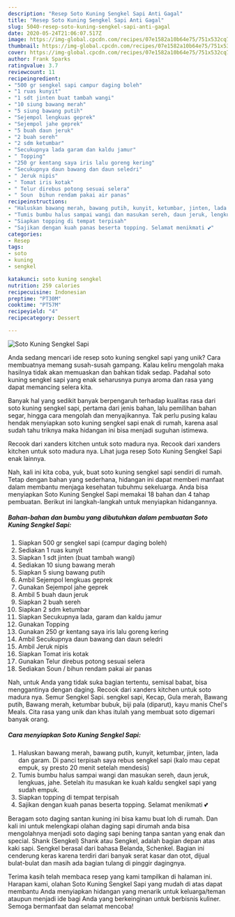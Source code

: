 ```yaml
---
description: "Resep Soto Kuning Sengkel Sapi Anti Gagal"
title: "Resep Soto Kuning Sengkel Sapi Anti Gagal"
slug: 5040-resep-soto-kuning-sengkel-sapi-anti-gagal
date: 2020-05-24T21:06:07.517Z
image: https://img-global.cpcdn.com/recipes/07e1582a10b64e75/751x532cq70/soto-kuning-sengkel-sapi-foto-resep-utama.jpg
thumbnail: https://img-global.cpcdn.com/recipes/07e1582a10b64e75/751x532cq70/soto-kuning-sengkel-sapi-foto-resep-utama.jpg
cover: https://img-global.cpcdn.com/recipes/07e1582a10b64e75/751x532cq70/soto-kuning-sengkel-sapi-foto-resep-utama.jpg
author: Frank Sparks
ratingvalue: 3.7
reviewcount: 11
recipeingredient:
- "500 gr sengkel sapi campur daging boleh"
- "1 ruas kunyit"
- "1 sdt jinten buat tambah wangi"
- "10 siung bawang merah"
- "5 siung bawang putih"
- "Sejempol lengkuas geprek"
- "Sejempol jahe geprek"
- "5 buah daun jeruk"
- "2 buah sereh"
- "2 sdm ketumbar"
- "Secukupnya lada garam dan kaldu jamur"
- " Topping"
- "250 gr kentang saya iris lalu goreng kering"
- "Secukupnya daun bawang dan daun seledri"
- " Jeruk nipis"
- " Tomat iris kotak"
- " Telur direbus potong sesuai selera"
- " Soun  bihun rendam pakai air panas"
recipeinstructions:
- "Haluskan bawang merah, bawang putih, kunyit, ketumbar, jinten, lada dan garam. Di panci terpisah saya rebus sengkel sapi (kalo mau cepat empuk, sy presto 20 menit setelah mendesis)"
- "Tumis bumbu halus sampai wangi dan masukan sereh, daun jeruk, lengkuas, jahe. Setelah itu masukan ke kuah kaldu sengkel sapi yang sudah empuk."
- "Siapkan topping di tempat terpisah"
- "Sajikan dengan kuah panas beserta topping. Selamat menikmati 💕"
categories:
- Resep
tags:
- soto
- kuning
- sengkel

katakunci: soto kuning sengkel 
nutrition: 259 calories
recipecuisine: Indonesian
preptime: "PT30M"
cooktime: "PT57M"
recipeyield: "4"
recipecategory: Dessert

---
```



![Soto Kuning Sengkel Sapi](https://img-global.cpcdn.com/recipes/07e1582a10b64e75/751x532cq70/soto-kuning-sengkel-sapi-foto-resep-utama.jpg)

Anda sedang mencari ide resep soto kuning sengkel sapi yang unik? Cara membuatnya memang susah-susah gampang. Kalau keliru mengolah maka hasilnya tidak akan memuaskan dan bahkan tidak sedap. Padahal soto kuning sengkel sapi yang enak seharusnya punya aroma dan rasa yang dapat memancing selera kita.

Banyak hal yang sedikit banyak berpengaruh terhadap kualitas rasa dari soto kuning sengkel sapi, pertama dari jenis bahan, lalu pemilihan bahan segar, hingga cara mengolah dan menyajikannya. Tak perlu pusing kalau hendak menyiapkan soto kuning sengkel sapi enak di rumah, karena asal sudah tahu triknya maka hidangan ini bisa menjadi suguhan istimewa.

Recook dari xanders kitchen untuk soto madura nya. Recook dari xanders kitchen untuk soto madura nya. Lihat juga resep Soto Kuning Sengkel Sapi enak lainnya.


Nah, kali ini kita coba, yuk, buat soto kuning sengkel sapi sendiri di rumah. Tetap dengan bahan yang sederhana, hidangan ini dapat memberi manfaat dalam membantu menjaga kesehatan tubuhmu sekeluarga. Anda bisa menyiapkan Soto Kuning Sengkel Sapi memakai 18 bahan dan 4 tahap pembuatan. Berikut ini langkah-langkah untuk menyiapkan hidangannya.

<!--inarticleads1-->

##### Bahan-bahan dan bumbu yang dibutuhkan dalam pembuatan Soto Kuning Sengkel Sapi:

1. Siapkan 500 gr sengkel sapi (campur daging boleh)
1. Sediakan 1 ruas kunyit
1. Siapkan 1 sdt jinten (buat tambah wangi)
1. Sediakan 10 siung bawang merah
1. Siapkan 5 siung bawang putih
1. Ambil Sejempol lengkuas geprek
1. Gunakan Sejempol jahe geprek
1. Ambil 5 buah daun jeruk
1. Siapkan 2 buah sereh
1. Siapkan 2 sdm ketumbar
1. Siapkan Secukupnya lada, garam dan kaldu jamur
1. Gunakan  Topping
1. Gunakan 250 gr kentang saya iris lalu goreng kering
1. Ambil Secukupnya daun bawang dan daun seledri
1. Ambil  Jeruk nipis
1. Siapkan  Tomat iris kotak
1. Gunakan  Telur direbus potong sesuai selera
1. Sediakan  Soun / bihun rendam pakai air panas


Nah, untuk Anda yang tidak suka bagian tertentu, semisal babat, bisa menggantinya dengan daging. Recook dari xanders kitchen untuk soto madura nya. Semur Sengkel Sapi. sengkel sapi, Kecap, Gula merah, Bawang putih, Bawang merah, ketumbar bubuk, biji pala (diparut), kayu manis Chel&#39;s Meals. Cita rasa yang unik dan khas itulah yang membuat soto digemari banyak orang. 

<!--inarticleads2-->

##### Cara menyiapkan Soto Kuning Sengkel Sapi:

1. Haluskan bawang merah, bawang putih, kunyit, ketumbar, jinten, lada dan garam. Di panci terpisah saya rebus sengkel sapi (kalo mau cepat empuk, sy presto 20 menit setelah mendesis)
1. Tumis bumbu halus sampai wangi dan masukan sereh, daun jeruk, lengkuas, jahe. Setelah itu masukan ke kuah kaldu sengkel sapi yang sudah empuk.
1. Siapkan topping di tempat terpisah
1. Sajikan dengan kuah panas beserta topping. Selamat menikmati 💕


Beragam soto daging santan kuning ini bisa kamu buat loh di rumah. Dan kali ini untuk melengkapi olahan daging sapi dirumah anda bisa mengolahnya menjadi soto daging sapi bening tanpa santan yang enak dan special. Shank (Sengkel) Shank atau Sengkel, adalah bagian depan atas kaki sapi. Sengkel berasal dari bahasa Belanda, Schenkel. Bagian ini cenderung keras karena terdiri dari banyak serat kasar dan otot, dijual bulat-bulat dan masih ada bagian tulang di pinggir dagingnya. 

Terima kasih telah membaca resep yang kami tampilkan di halaman ini. Harapan kami, olahan Soto Kuning Sengkel Sapi yang mudah di atas dapat membantu Anda menyiapkan hidangan yang menarik untuk keluarga/teman ataupun menjadi ide bagi Anda yang berkeinginan untuk berbisnis kuliner. Semoga bermanfaat dan selamat mencoba!

